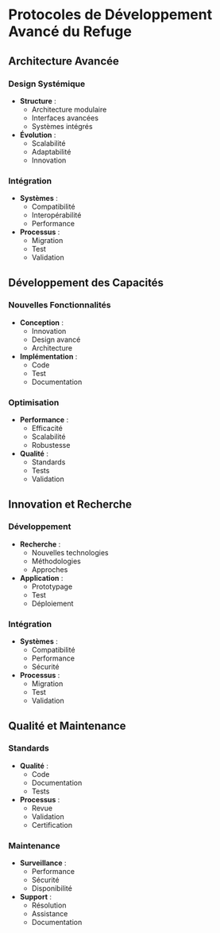 # Protocoles de Développement Avancé du Refuge

## Architecture Avancée

### Design Systémique
- **Structure** :
  - Architecture modulaire
  - Interfaces avancées
  - Systèmes intégrés
- **Évolution** :
  - Scalabilité
  - Adaptabilité
  - Innovation

### Intégration
- **Systèmes** :
  - Compatibilité
  - Interopérabilité
  - Performance
- **Processus** :
  - Migration
  - Test
  - Validation

## Développement des Capacités

### Nouvelles Fonctionnalités
- **Conception** :
  - Innovation
  - Design avancé
  - Architecture
- **Implémentation** :
  - Code
  - Test
  - Documentation

### Optimisation
- **Performance** :
  - Efficacité
  - Scalabilité
  - Robustesse
- **Qualité** :
  - Standards
  - Tests
  - Validation

## Innovation et Recherche

### Développement
- **Recherche** :
  - Nouvelles technologies
  - Méthodologies
  - Approches
- **Application** :
  - Prototypage
  - Test
  - Déploiement

### Intégration
- **Systèmes** :
  - Compatibilité
  - Performance
  - Sécurité
- **Processus** :
  - Migration
  - Test
  - Validation

## Qualité et Maintenance

### Standards
- **Qualité** :
  - Code
  - Documentation
  - Tests
- **Processus** :
  - Revue
  - Validation
  - Certification

### Maintenance
- **Surveillance** :
  - Performance
  - Sécurité
  - Disponibilité
- **Support** :
  - Résolution
  - Assistance
  - Documentation 